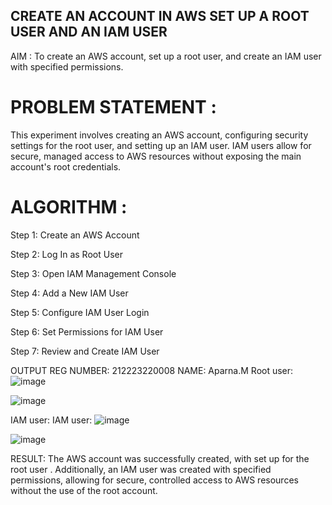 ## CREATE AN ACCOUNT IN AWS SET UP A ROOT USER AND AN IAM USER
AIM :
To create an AWS account, set up a root user, and create an IAM user with specified permissions.

# PROBLEM STATEMENT :
This experiment involves creating an AWS account, configuring security settings for the root user, and setting up an IAM user. IAM users allow for secure, managed access to AWS resources without exposing the main account's root credentials.

# ALGORITHM :
Step 1: Create an AWS Account

Step 2: Log In as Root User

Step 3: Open IAM Management Console

Step 4: Add a New IAM User

Step 5: Configure IAM User Login

Step 6: Set Permissions for IAM User

Step 7: Review and Create IAM User

OUTPUT
REG NUMBER: 212223220008
NAME: Aparna.M
Root user: ![image](https://github.com/user-attachments/assets/90ba5ed8-eff1-44f1-a29d-3373511dc6a1)

![image](https://github.com/user-attachments/assets/2d1ce367-f09e-46bf-ab53-b7fb414db371)


IAM user: IAM user: ![image](https://github.com/user-attachments/assets/dfe2fb70-84a7-4d66-aaff-f9b1ab10ef10)

![image](https://github.com/user-attachments/assets/f3bed2b3-527e-4900-a4e1-cc7d05ab50be)


RESULT:
The AWS account was successfully created, with set up for the root user . Additionally, an IAM user was created with specified permissions, allowing for secure, controlled access to AWS resources without the use of the root account.

